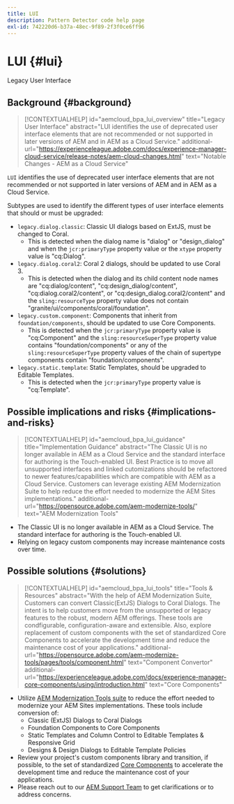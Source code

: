 ```yaml
---
title: LUI
description: Pattern Detector code help page
exl-id: 742220d6-b37a-48ec-9f89-2f3f0ce6ff96
---
```

# LUI {#lui}

Legacy User Interface

## Background {#background}

>[!CONTEXTUALHELP]
>id="aemcloud_bpa_lui_overview"
>title="Legacy User Interface"
>abstract="LUI identifies the use of deprecated user interface elements that are not recommended or not supported in later versions of AEM and in AEM as a Cloud Service."
>additional-url="https://experienceleague.adobe.com/docs/experience-manager-cloud-service/release-notes/aem-cloud-changes.html" text="Notable Changes - AEM as a Cloud Service"

`LUI` identifies the use of deprecated user interface elements that are not recommended or not supported in later versions of AEM and in AEM as a Cloud Service.

Subtypes are used to identify the different types of user interface elements that should or must be upgraded:

* `legacy.dialog.classic`: Classic UI dialogs based on ExtJS, must be changed to Coral.
  * This is detected when the dialog name is "dialog" or "design_dialog" and when
  the `jcr:primaryType` property value or the `xtype` property value is "cq:Dialog".
* `legacy.dialog.coral2`: Coral 2 dialogs, should be updated to use Coral 3.
  * This is detected when the dialog and its child content node names are "cq:dialog/content",
  "cq:design_dialog/content", "cq:dialog.coral2/content", or "cq:design_dialog.coral2/content"
  and the `sling:resourceType` property value does not contain
  "granite/ui/components/coral/foundation".
* `legacy.custom.component`: Components that inherit from `foundation/components`, should be updated to use Core Components.
  * This is detected when the `jcr:primaryType` property value is "cq:Component" and the
  `sling:resourceSuperType` property value contains "foundation/components" or any of the
  `sling:resourceSuperType` property values of the chain of supertype components contain
  "foundation/components".
* `legacy.static.template`: Static Templates, should be upgraded to Editable Templates.
  * This is detected when the `jcr:primaryType` property value is "cq:Template".

## Possible implications and risks {#implications-and-risks}

>[!CONTEXTUALHELP]
>id="aemcloud_bpa_lui_guidance"
>title="Implementation Guidance"
>abstract="The Classic UI is no longer available in AEM as a Cloud Service and the standard interface for authoring is the Touch-enabled UI. Best Practice is to move all unsupported interfaces and linked cutomizations should be refactored to newer features/capabilities which are compatible with AEM as a Cloud Service. Customers can leverage existing AEM Modernization Suite to help reduce the effort needed to modernize the AEM Sites implementations."
>additional-url="https://opensource.adobe.com/aem-modernize-tools/" text="AEM Modernization Tools"

* The Classic UI is no longer available in AEM as a Cloud Service. The standard interface for authoring is the Touch-enabled UI.
* Relying on legacy custom components may increase maintenance costs over time.

## Possible solutions {#solutions}

>[!CONTEXTUALHELP]
>id="aemcloud_bpa_lui_tools"
>title="Tools & Resources"
>abstract="With the help of AEM Modernization Suite, Customers can convert Classic(ExtJS) Dialogs to Coral Dialogs. The intent is to help customers move from the unsupported or legacy features to the robust, modern AEM offerings. These tools are condfigurable, configuration-aware and extensible. Also, explore replacement of custom components with the set of standardized Core Components to accelerate the development time and reduce the maintenance cost of your applications."
>additional-url="https://opensource.adobe.com/aem-modernize-tools/pages/tools/component.html" text="Component Convertor"
>additional-url="https://experienceleague.adobe.com/docs/experience-manager-core-components/using/introduction.html" text="Core Components"

* Utilize [AEM Modernization Tools suite](https://opensource.adobe.com/aem-modernize-tools/) to reduce the effort needed to modernize your AEM Sites implementations. These tools include conversion of:
  * Classic (ExtJS) Dialogs to Coral Dialogs
  * Foundation Components to Core Components
  * Static Templates and Column Control to Editable Templates & Responsive Grid
  * Designs & Design Dialogs to Editable Template Policies
* Review your project's custom components library and transition, if possible, to the set of standardized [Core Components](https://experienceleague.adobe.com/docs/experience-manager-core-components/using/introduction.html) to accelerate the development time and reduce the maintenance cost of your applications.
* Please reach out to our [AEM Support Team](https://helpx.adobe.com/enterprise/using/support-for-experience-cloud.html) to get clarifications or to address concerns.
